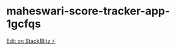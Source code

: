 # maheswari-score-tracker-app-1gcfqs

[Edit on StackBlitz ⚡️](https://stackblitz.com/edit/maheswari-score-tracker-app-1gcfqs)
